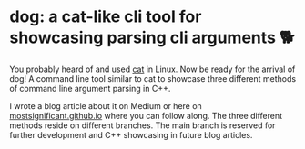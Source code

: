 # dog: a cat-like cli tool for showcasing parsing cli arguments 🐕 

You probably heard of and used [cat](https://www.man7.org/linux/man-pages/man1/cat.1.html) in Linux. Now be ready for the arrival of dog! A command line tool similar to cat to showcase three different methods of command line argument parsing in C++.

I wrote a blog article about it on Medium or here on [mostsignificant.github.io](https://mostsignificant.github.io) where you can follow along. The three different methods reside on different branches. The main branch is reserved for further development and C++ showcasing in future blog articles.
